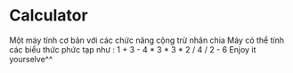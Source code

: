 # Calculator
Một máy tính cơ bản với các chức năng cộng trừ nhân chia
Máy có thể tính các biểu thức phức tạp như : 1 + 3 - 4 * 3 * 3 * 2 / 4 / 2 - 6
Enjoy it yourselve^^

